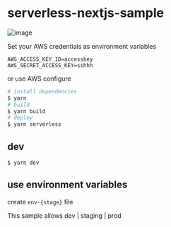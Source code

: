# serverless-nextjs-sample

![image](https://user-images.githubusercontent.com/38312611/100963266-5d6a0700-3569-11eb-8140-ccfdc3ae183f.png)

Set your AWS credentials as environment variables

```
AWS_ACCESS_KEY_ID=accesskey
AWS_SECRET_ACCESS_KEY=sshhh
```

or use AWS configure

```bash
# install dependencies
$ yarn
# build
$ yarn build
# deploy
$ yarn serverless
```

## dev

```bash
$ yarn dev
```

## use environment variables

create `env-{stage}` file

This sample allows dev | staging | prod
